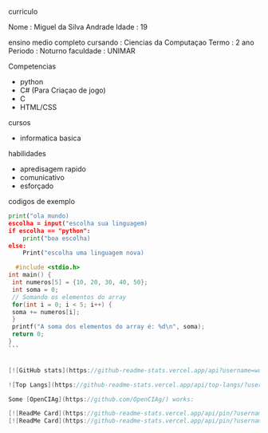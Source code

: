 curriculo

Nome : Miguel da Silva Andrade
Idade : 19

ensino medio completo 
cursando : Ciencias da Computaçao
Termo : 2 ano
Periodo : Noturno
faculdade : UNIMAR

Competencias
- python
- C# (Para Criaçao de jogo)
- C
- HTML/CSS


cursos 
- informatica basica

habilidades 
- apredisagem rapido
- comunicativo 
- esforçado

codigos de exemplo

```python
print("ola mundo)
escolha = input("escolha sua linguagem)
if escolha == "python":
    print("boa escolha)
else:
    Print("escolha uma linguagem nova)
```

````C
  #include <stdio.h>
int main() {
 int numeros[5] = {10, 20, 30, 40, 50};
 int soma = 0;
 // Somando os elementos do array
 for(int i = 0; i < 5; i++) {
 soma += numeros[i];
 }
 printf("A soma dos elementos do array é: %d\n", soma);
 return 0;
}
```


[![GitHub stats](https://github-readme-stats.vercel.app/api?username=wdfoxy34&show_icons=true&theme=dracula)](https://github.com/wdfoxy34)

![Top Langs](https://github-readme-stats.vercel.app/api/top-langs/?username=ettoreleandrotognoli&theme=dracula)](https://github.com/ettoreleandrotognoli)

Some [OpenCIAg](https://github.com/OpenCIAg/) works:

[![ReadMe Card](https://github-readme-stats.vercel.app/api/pin/?username=OpenCIAg&repo=py-robot&theme=dracula)](https://github.com/OpenCIAg/py-robot)
[![ReadMe Card](https://github-readme-stats.vercel.app/api/pin/?username=OpenCIAg&repo=BlueFairy&theme=dracula)](https://github.com/OpenCIAg/BlueFairy)